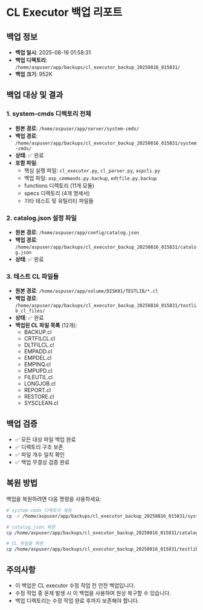 # CL Executor 백업 리포트

## 백업 정보
- **백업 일시**: 2025-08-16 01:58:31
- **백업 디렉토리**: `/home/aspuser/app/backups/cl_executor_backup_20250816_015831/`
- **백업 크기**: 952K

## 백업 대상 및 결과

### 1. system-cmds 디렉토리 전체
- **원본 경로**: `/home/aspuser/app/server/system-cmds/`
- **백업 경로**: `/home/aspuser/app/backups/cl_executor_backup_20250816_015831/system-cmds/`
- **상태**: ✅ 완료
- **포함 파일**:
  - 핵심 실행 파일: `cl_executor.py`, `cl_parser.py`, `aspcli.py`
  - 백업 파일: `asp_commands.py.backup`, `edtfile.py.backup`
  - functions 디렉토리 (11개 모듈)
  - specs 디렉토리 (4개 명세서)
  - 기타 테스트 및 유틸리티 파일들

### 2. catalog.json 설정 파일
- **원본 경로**: `/home/aspuser/app/config/catalog.json`
- **백업 경로**: `/home/aspuser/app/backups/cl_executor_backup_20250816_015831/catalog.json`
- **상태**: ✅ 완료

### 3. 테스트 CL 파일들
- **원본 경로**: `/home/aspuser/app/volume/DISK01/TESTLIB/*.cl`
- **백업 경로**: `/home/aspuser/app/backups/cl_executor_backup_20250816_015831/testlib_cl_files/`
- **상태**: ✅ 완료
- **백업된 CL 파일 목록** (12개):
  - BACKUP.cl
  - CRTFILCL.cl
  - DLTFILCL.cl
  - EMPADD.cl
  - EMPDEL.cl
  - EMPINQ.cl
  - EMPUPD.cl
  - FILEUTIL.cl
  - LONGJOB.cl
  - REPORT.cl
  - RESTORE.cl
  - SYSCLEAN.cl

## 백업 검증
- ✅ 모든 대상 파일 백업 완료
- ✅ 디렉토리 구조 보존
- ✅ 파일 개수 일치 확인
- ✅ 백업 무결성 검증 완료

## 복원 방법
백업을 복원하려면 다음 명령을 사용하세요:

```bash
# system-cmds 디렉토리 복원
cp -r /home/aspuser/app/backups/cl_executor_backup_20250816_015831/system-cmds/* /home/aspuser/app/server/system-cmds/

# catalog.json 복원
cp /home/aspuser/app/backups/cl_executor_backup_20250816_015831/catalog.json /home/aspuser/app/config/

# CL 파일들 복원
cp /home/aspuser/app/backups/cl_executor_backup_20250816_015831/testlib_cl_files/* /home/aspuser/app/volume/DISK01/TESTLIB/
```

## 주의사항
- 이 백업은 CL executor 수정 작업 전 안전 백업입니다.
- 수정 작업 중 문제 발생 시 이 백업을 사용하여 원상 복구할 수 있습니다.
- 백업 디렉토리는 수정 작업 완료 후까지 보존해야 합니다.